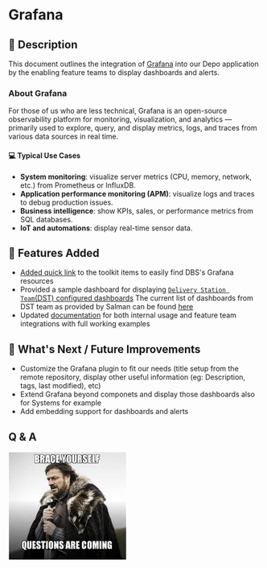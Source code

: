 # Grafana

## 📖 Description
This document outlines the integration of [Grafana](https://grafana.com/) into our Depo application by the enabling feature teams to display dashboards and alerts.

### About Grafana
For those of us who are less technical, Grafana is an open-source observability platform for monitoring, visualization, and analytics — primarily used to
explore, query, and display metrics, logs, and traces from various data sources in real time.

#### 💻 Typical Use Cases

- **System monitoring**: visualize server metrics (CPU, memory, network, etc.) from Prometheus or InfluxDB.
- **Application performance monitoring (APM)**: visualize logs and traces to debug production issues.
- **Business intelligence**: show KPIs, sales, or performance metrics from SQL databases.
- **IoT and automations**: display real-time sensor data.

## 🎯 Features Added

- [Added quick link](https://depo-portal-ui-tooling.tst.tog.azure.dsb.dk) to the toolkit items to easily find DBS's Grafana resources
- Provided a sample dashboard for displaying [`Delivery Station Team`(DST) configured dashboards](https://depo-portal-ui-tooling.tst.tog.azure.dsb.dk/catalog/default/component/frantz-test-md)
The current list of dashboards from DST team as provided by Salman can be found [here](https://grafana.azure.dsb.dk/dashboards/f/bey91x9bolb7ka/?orgId=1)
- Updated [documentation](https://github.com/DanskeStatsbaner/depo-dev-portal/blob/main/docs/plugins.md#grafana) for both internal usage and feature team integrations with full working examples

## 🎉 What's Next / Future Improvements
- Customize the Grafana plugin to fit our needs (title setup from the remote repository, display other useful information (eg: Description, tags, last modified), etc)
- Extend Grafana beyond componets and display those dashboards also for Systems for example
- Add embedding support for dashboards and alerts

## Q & A
![img.png](img.png)

